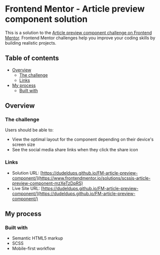 # Frontend Mentor - Article preview component solution

This is a solution to the [Article preview component challenge on Frontend Mentor](https://www.frontendmentor.io/challenges/article-preview-component-dYBN_pYFT). Frontend Mentor challenges help you improve your coding skills by building realistic projects.

## Table of contents

- [Overview](#overview)
  - [The challenge](#the-challenge)
  - [Links](#links)
- [My process](#my-process)
  - [Built with](#built-with)

## Overview

### The challenge

Users should be able to:

- View the optimal layout for the component depending on their device's screen size
- See the social media share links when they click the share icon

### Links

- Solution URL: [https://dudeldups.github.io/FM-article-preview-component/](https://www.frontendmentor.io/solutions/scssjs-article-preview-component-mzXeTzDpRS)
- Live Site URL: [https://dudeldups.github.io/FM-article-preview-component/](https://dudeldups.github.io/FM-article-preview-component/)

## My process

### Built with

- Semantic HTML5 markup
- SCSS
- Mobile-first workflow
